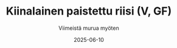 ---
title: "Kiinalainen paistettu riisi (V, GF)"
image: "https://vegaanibotti.lauravuo.me/2025/06/2025-06-10_small.png"
date: 2025-06-10
receipt_url: "https://viimeistamuruamyoten.com/kiinalainen-paistettu-riisi-v-gf/"
author: "Viimeistä murua myöten"
---